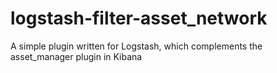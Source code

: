 # logstash-filter-asset_network
A simple plugin written for Logstash, which complements the asset_manager plugin in Kibana
